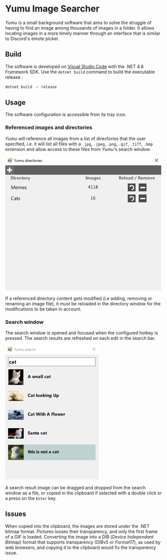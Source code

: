 # Yumu Image Searcher

*Yumu* is a small background software that aims to solve the struggle of having
to find an image among thousands of images in a folder. It allows locating images
in a more timely manner through an interface that is similar to Discord's emote picker.

## Build

The software is developed on [Visual Studio Code](https://code.visualstudio.com/) with
the .NET 4.8 Framework SDK.
Use the `dotnet build` command to build the executable release :

```cmd
dotnet build -c release
```

## Usage

The software configuration is accessible from its tray icon.

### Referenced images and directories

*Yumu* will reference all images from a list of directories that
the user specified, i.e. it will list all files with a `.jpg`, `.jpeg`,
`.png`, `.gif`, `.tiff`, `.bmp` extension and allow access to these files from
*Yumu*'s search window.

![Screenshot](/screenshots/screenshot1.PNG)

If a referenced directory content gets modified (i.e adding, removing or renaming
an image file), it must be reloaded in the directory window for the modifications
to be taken in account.

### Search window

The search window is opened and focused when the configured hotkey is pressed.
The search results are refreshed on each edit in the search bar.

![Screenshot](/screenshots/screenshot2.PNG)

A search result image can be dragged and dropped from the search window
as a file, or copied in the clipboard if selected with a double click or
a press on the `Enter` key.

## Issues

When copied into the clipboard, the images are stored under the .NET
bitmap format. Pictures looses their transparency, and only the first
frame of a GIF is loaded. Converting the image into a DIB (*Device Independant Bitmap*) format that supports transparency (DIBv5 or *Format17*), as used by web browsers,
and copying it to the clipboard would fix the transperency issue.
